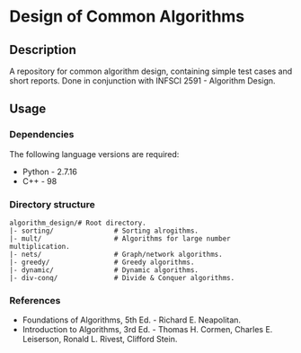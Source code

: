 # Design of Common Algorithms

## Description

A repository for common algorithm design, containing simple test cases and short reports. Done in conjunction with INFSCI 2591 - Algorithm Design.

## Usage

### Dependencies
The following language versions are required:
  - Python - 2.7.16
  - C++ - 98

### Directory structure
```
algorithm_design/# Root directory.
|- sorting/               # Sorting alrogithms.
|- mult/                  # Algorithms for large number multiplication.
|- nets/                  # Graph/network algorithms.
|- greedy/                # Greedy algorithms.
|- dynamic/               # Dynamic algorithms.
|- div-conq/              # Divide & Conquer algorithms.
```

### References
  - Foundations of Algorithms, 5th Ed. - Richard E. Neapolitan.  
  - Introduction to Algorithms, 3rd Ed. - Thomas H. Cormen, Charles E. Leiserson, Ronald L. Rivest, Clifford Stein.


